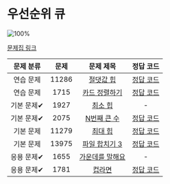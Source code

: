 # 우선순위 큐

![100%](https://progress-bar.dev/6/?scale=8&title=progress&width=500&color=babaca&suffix=/8)

[문제집 링크](https://www.acmicpc.net/workbook/view/9502)

| 문제 분류 | 문제 | 문제 제목 | 정답 코드 |
| :--: | :--: | :--: | :--: |
| 연습 문제 | 11286 | [절댓값 힙](https://www.acmicpc.net/problem/11286) | [정답 코드](../0x17/solutions/11286.cpp) |
| 연습 문제 | 1715 | [카드 정렬하기](https://www.acmicpc.net/problem/1715) | [정답 코드](../0x17/solutions/1715.cpp) |
| 기본 문제✔ | 1927 | [최소 힙](https://www.acmicpc.net/problem/1927) | - |
| 기본 문제✔ | 2075 | [N번째 큰 수](https://www.acmicpc.net/problem/2075) | [정답 코드](../0x17/solutions/2075.cpp) |
| 기본 문제 | 11279 | [최대 힙](https://www.acmicpc.net/problem/11279) | [정답 코드](../0x17/solutions/11279.cpp) |
| 기본 문제 | 13975 | [파일 합치기 3](https://www.acmicpc.net/problem/13975) | [정답 코드](../0x17/solutions/13975.cpp) |
| 응용 문제✔ | 1655 | [가운데를 말해요](https://www.acmicpc.net/problem/1655) | - |
| 응용 문제✔ | 1781 | [컵라면](https://www.acmicpc.net/problem/1781) | [정답 코드](../0x17/solutions/1781.cpp) |

